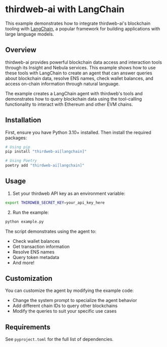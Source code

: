 # thirdweb-ai with LangChain

This example demonstrates how to integrate thirdweb-ai's blockchain tooling with [LangChain](https://github.com/langchain-ai/langchain), a popular framework for building applications with large language models.

## Overview

thirdweb-ai provides powerful blockchain data access and interaction tools through its Insight and Nebula services. This example shows how to use these tools with LangChain to create an agent that can answer queries about blockchain data, resolve ENS names, check wallet balances, and access on-chain information through natural language.

The example creates a LangChain agent with thirdweb's tools and demonstrates how to query blockchain data using the tool-calling functionality to interact with Ethereum and other EVM chains.

## Installation

First, ensure you have Python 3.10+ installed. Then install the required packages:

```bash
# Using pip
pip install "thirdweb-ai[langchain]"

# Using Poetry
poetry add "thirdweb-ai[langchain]"
```

## Usage

1. Set your thirdweb API key as an environment variable:
```bash
export THIRDWEB_SECRET_KEY=your_api_key_here
```

2. Run the example:
```bash
python example.py
```

The script demonstrates using the agent to:
- Check wallet balances
- Get transaction information
- Resolve ENS names
- Query token metadata
- And more!

## Customization

You can customize the agent by modifying the example code:
- Change the system prompt to specialize the agent behavior
- Add different chain IDs to query other blockchains
- Modify the queries to suit your specific use cases

## Requirements

See `pyproject.toml` for the full list of dependencies. 